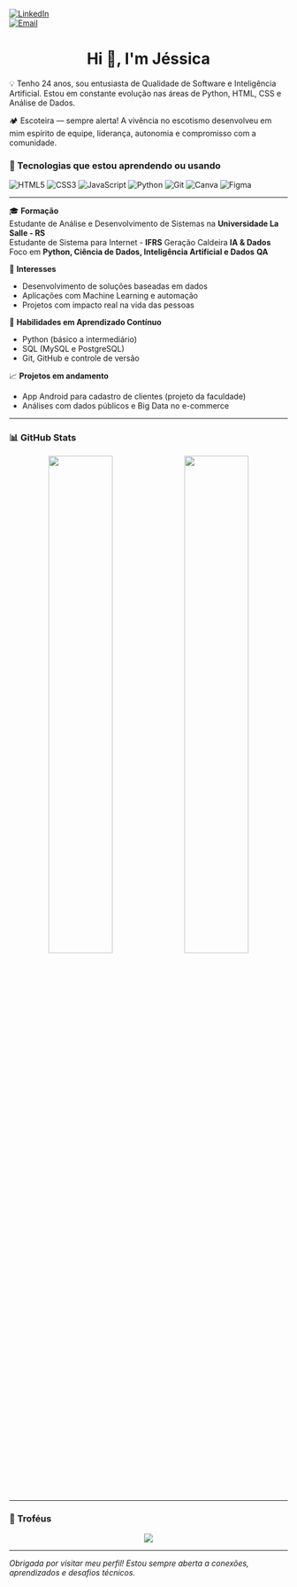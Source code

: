 
[![LinkedIn](https://img.shields.io/badge/-LinkedIn-0A66C2?style=flat-square&logo=linkedin&logoColor=white)](https://www.linkedin.com/in/j%C3%A9ssica-linhares-hofsetz/)  
[![Email](https://img.shields.io/badge/-Email-D14836?style=flat-square&logo=gmail&logoColor=white)](mailto:jlinhareshofsetz@gmail.com)

<h1 align="center">Hi 👋, I'm Jéssica</h1>

💡 Tenho 24 anos, sou entusiasta de Qualidade de Software e Inteligência Artificial. Estou em constante evolução nas áreas de Python, HTML, CSS e Análise de Dados.

🏕️ Escoteira — sempre alerta!
A vivência no escotismo desenvolveu em mim espírito de equipe, liderança, autonomia e compromisso com a comunidade.


### 🚀 Tecnologias que estou aprendendo ou usando

![HTML5](https://img.shields.io/badge/HTML5-E34F26?style=flat-square&logo=html5&logoColor=white)
![CSS3](https://img.shields.io/badge/CSS3-1572B6?style=flat-square&logo=css3&logoColor=white)
![JavaScript](https://img.shields.io/badge/JavaScript-F7DF1E?style=flat-square&logo=javascript&logoColor=black)
![Python](https://img.shields.io/badge/Python-3776AB?style=flat-square&logo=python&logoColor=white)
![Git](https://img.shields.io/badge/Git-F05032?style=flat-square&logo=git&logoColor=white)
![Canva](https://img.shields.io/badge/Canva-00C4CC?style=flat-square&logo=canva&logoColor=white)
![Figma](https://img.shields.io/badge/Figma-F24E1E?style=flat-square&logo=figma&logoColor=white)

---

🎓 **Formação**  
Estudante de Análise e Desenvolvimento de Sistemas na **Universidade La Salle - RS**  
Estudante de Sistema para Internet - **IFRS**
Geração Caldeira **IA & Dados**  
Foco em **Python, Ciência de Dados, Inteligência Artificial e Dados** **QA**

💼 **Interesses**  
- Desenvolvimento de soluções baseadas em dados  
- Aplicações com Machine Learning e automação  
- Projetos com impacto real na vida das pessoas

🧠 **Habilidades em Aprendizado Contínuo**  
- Python (básico a intermediário)  
- SQL (MySQL e PostgreSQL)  
- Git, GitHub e controle de versão

📈 **Projetos em andamento**  
- App Android para cadastro de clientes (projeto da faculdade)  
- Análises com dados públicos e Big Data no e-commerce  


---

### 📊 GitHub Stats

<p align="center">
  <img src="https://github-readme-stats.vercel.app/api?username=jlinhareshofsetz&show_icons=true&theme=default" width="48%"/>
  <img src="https://github-readme-stats.vercel.app/api/top-langs/?username=jlinhareshofsetz&layout=compact&theme=default" width="48%"/>
</p>

---

### 🏅 Troféus

<p align="center">
  <img src="https://github-profile-trophy.vercel.app/?username=jlinhareshofsetz&theme=flat&column=7"/>
</p>

---



*Obrigada por visitar meu perfil! Estou sempre aberta a conexões, aprendizados e desafios técnicos.*

